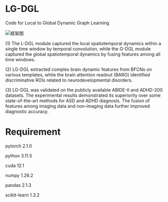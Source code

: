 # LG-DGL
Code for Local to Global  Dynamic Graph Learning

![框架图](https://github.com/user-attachments/assets/9f58920d-795c-4247-b48a-1557cec7cb5d)

(1) The L-DGL module captured the local spatiotemporal dynamics within a single time window by temporal convolution, while the G-DGL module captured the global spatiotemporal dynamics by fusing features among all time windows.

(2) LG-DGL extracted complex brain dynamic features from BFCNs on various templates, while the brain attention readout (BARO) identified discriminative ROIs related to neurodevelopmental disorders. 

(3) LG-DGL was validated on the publicly available ABIDE-II and ADHD-200 datasets. The experimental results demonstrated its superiority over some state-of-the-art methods for ASD and ADHD diagnosis. The fusion of features among imaging data and non-imaging data further improved diagnostic accuracy. 


# Requirement
pytorch 2.1.0

python 3.11.5

cuda 12.1

numpy 1.26.2

pandas 2.1.3

scikit-learn 1.3.2
